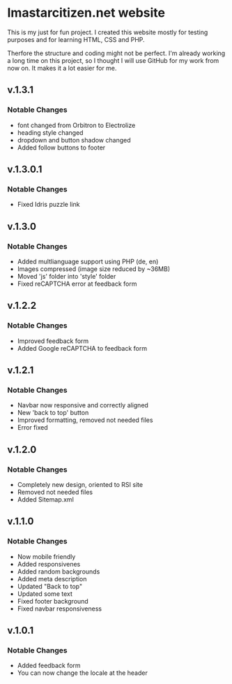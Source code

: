 Imastarcitizen.net website
==========================

This is my just for fun project. 
I created this website mostly for testing purposes and for learning HTML, CSS and PHP.

Therfore the structure and coding might not be perfect.
I'm already working a long time on this project, so I thought I will use GitHub for my work from now on. It makes it a lot easier for me.

## v.1.3.1
### Notable Changes

* font changed from Orbitron to Electrolize
* heading style changed
* dropdown and button shadow changed
* Added follow buttons to footer

## v.1.3.0.1
### Notable Changes

* Fixed Idris puzzle link

## v.1.3.0
### Notable Changes

* Added multlianguage support using PHP (de, en)
* Images compressed (image size reduced by ~36MB)
* Moved 'js' folder into 'style' folder
* Fixed reCAPTCHA error at feedback form

## v.1.2.2
### Notable Changes

* Improved feedback form
* Added Google reCAPTCHA to feedback form

## v.1.2.1
### Notable Changes

* Navbar now responsive and correctly aligned
* New 'back to top' button
* Improved formatting, removed not needed files
* Error fixed

## v.1.2.0
### Notable Changes

* Completely new design, oriented to RSI site
* Removed not needed files
* Added Sitemap.xml

## v.1.1.0
### Notable Changes

* Now mobile friendly
* Added responsivenes
* Added random backgrounds
* Added meta description
* Updated "Back to top"
* Updated some text
* Fixed footer background
* Fixed navbar responsiveness

## v.1.0.1
### Notable Changes

* Added feedback form
* You can now change the locale at the header
